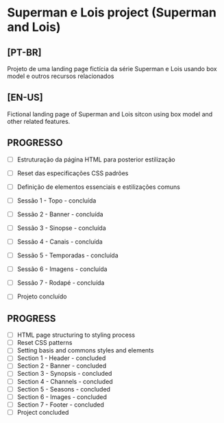 # Superman e Lois project (Superman and Lois)

## [PT-BR]
Projeto de uma landing page fictícia da série Superman e Lois usando box model e outros recursos relacionados

## [EN-US]
Fictional landing page of Superman and Lois sitcon using box model and other related features.

## PROGRESSO
- [ ] Estruturação da página HTML para posterior estilização
- [ ] Reset das especificações CSS padrões
- [ ] Definição de elementos essenciais e estilizações comuns
- [ ] Sessão 1 - Topo - concluída
- [ ] Sessão 2 - Banner - concluída
- [ ] Sessão 3 - Sinopse - concluída
- [ ] Sessão 4 - Canais - concluída
- [ ] Sessão 5 - Temporadas - concluída
- [ ] Sessão 6 - Imagens - concluída
- [ ] Sessão 7 - Rodapé - concluída
- [ ] Projeto concluído


## PROGRESS
- [ ] HTML page structuring to styling process
- [ ] Reset CSS patterns
- [ ] Setting basis and commons styles and elements
- [ ] Section 1 - Header - concluded
- [ ] Section 2 - Banner - concluded
- [ ] Section 3 - Synopsis - concluded
- [ ] Section 4 - Channels - concluded
- [ ] Section 5 - Seasons - concluded
- [ ] Section 6 - Images - concluded
- [ ] Section 7 - Footer - concluded
- [ ] Project concluded